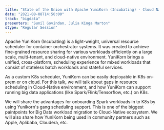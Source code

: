```yaml
---
title: "State of the Union with Apache YuniKorn (Incubating) - Cloud Native Scheduler for Big Data Usecases"
date: "2021-08-08T14:50:00" 
track: "bigdata"
presenters: "Sunil Govindan, Julia Kinga Marton"
stype: "Regular Session"
---
```

Apache YuniKorn (Incubating) is a light-weight, universal resource scheduler for container orchestrator systems. It was created to achieve fine-grained resource sharing for various workloads efficiently on a large scale, multi-tenant, and cloud-native environment. YuniKorn brings a unified, cross-platform, scheduling experience for mixed workloads that consist of stateless batch workloads and stateful services.
 

 As a custom K8s scheduler, YuniKorn can be easily deployable in K8s on-prem or on cloud. For this talk, we will talk about gaps in resource scheduling in Cloud-Native environment, and how YuniKorn can support running big data applications (like Spark/Flink/Tensorflow, etc.) on K8s. 
 

 We will share the advantages for onboarding Spark workloads in to K8s by using Yunikorn's gang scheduling support. This is one of the biggest paintpoints for Big Data workload migration to Cloud-Native ecosystem. We will also share how YuniKorn being used in community partners such as Apple, Aplibaba, Cloudera, etc.